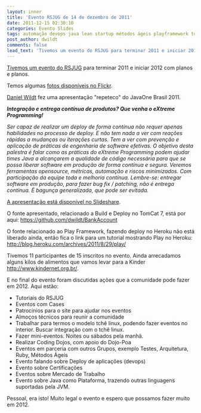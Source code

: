 ```yaml
---
layout: inner
title: 'Evento RSJUG de 14 de dezembro de 2011'
date: 2011-12-15 02:30:10
categories: Evento Slides
tags: automação devops java lean startup métodos ágeis playframework tdd
post_author: dwildt
comments: false
lead_text: 'Tivemos um evento do RSJUG para terminar 2011 e iniciar 2012 com planos e planos. Temos algumas fotos disponíveis no Flickr. Daniel Wildt fez uma apresentação "repeteco" do JavaOne Brasil 2011. Integração e entrega contínua de produtos? Que venha o eXtrem...'
---
```


<a href="http://rsjug-2011-dez.eventbrite.com/">Tivemos um evento do RSJUG</a> para terminar 2011 e iniciar 2012 com planos e planos.

Temos algumas <a href="http://www.flickr.com/photos/dwildt/sets/72157628424805787/">fotos disponíveis no Flickr</a>.

<a href="http://twitter.com/dwildt" target="_blank">Daniel Wildt</a> fez uma apresentação "repeteco" do JavaOne Brasil 2011. 

<em><strong>Integração e entrega contínua de produtos? Que venha o eXtreme Programming!</strong>

Ser capaz de realizar um deploy de forma contínua não requer apenas habilidades no processo de deploy. E não tem nada a ver com reações rápidas a mudanças ou iterações curtas. Tem a ver com prevenção e aplicação de práticas de engenharia de software efetivas. O objetivo desta palestra é falar como as práticas do eXtreme Programming podem ajudar times Java a alcançarem a qualidade de código necessária para que se possa liberar software em produção de forma contínua e segura. Veremos ferramentas opensource, métricas, automação e riscos minimizados. Com participação da equipe toda e melhoria contínua. Lembre-se: entregar software em produção, para fazer bug fix / patching, não é entrega contínua. É bagunça generalizada, que pode ser evitada.
</em>

<a href="http://www.slideshare.net/dwildt/integrao-e-entrega-contnua-de-produtos-que-venha-o-extreme-programming">A apresentação está disponível no Slideshare</a>.

O fonte apresentado, relacionado a Build e Deploy no TomCat 7, está por aqui: 
<a href="https://github.com/dwildt/BankAccount">https://github.com/dwildt/BankAccount</a>

O fonte relacionado ao Play Framework, fazendo deploy no Heroku não está liberado ainda, então fica o link para um tutorial mostrando Play no Heroku:
<a href="http://blog.heroku.com/archives/2011/8/29/play/">http://blog.heroku.com/archives/2011/8/29/play/</a>

Tivemos 11 participantes de 15 inscritos no evento. Ainda arrecadamos alguns kilos de alimentos que vamos levar para a Kinder <a href="http://www.kindernet.org.br/">http://www.kindernet.org.br/</a>.

E no final do evento foram discutidas ações que a comunidade pode fazer em 2012. Aqui estão: 
- Tutoriais do RSJUG
- Eventos com Cases
- Patrocínios para o site para ajudar nos eventos
- Almoços técnicos para reunir a comunidade
- Trabalhar para termos o modelo tchê linux, podendo fazer eventos no interior. Buscar integração com o tchê linux. 
- Fazer mini-eventos. Noites ou sábados pela manhã. 
- Realizar Coding Dojos, com apoio do Dojo-Poa
- Eventos em parceria com outros Grupos, exemplo Testes, Arquitetura, Ruby, Métodos Ágeis
- Evento falando sobre Deploy de aplicações (devops)
- Evento sobre Certificações
- Eventos sobre Mercado de Trabalho
- Evento sobre Java como Plataforma, trazendo outras linguagens suportadas pela JVM.

Pessoal, era isto! Muito legal o evento e espero que possamos fazer muito em 2012.  